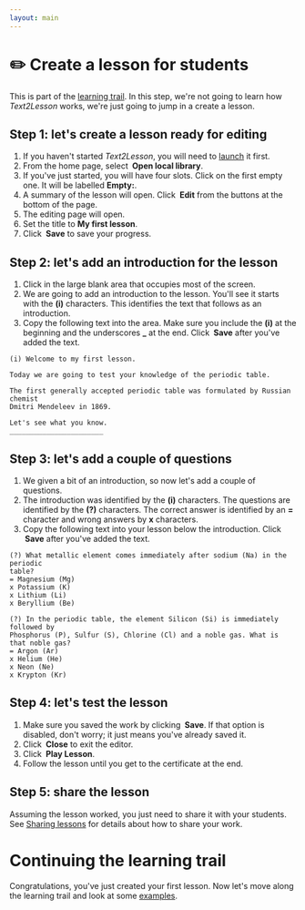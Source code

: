 ```yaml
---
layout: main
---
```


# ✏️ Create a lesson for students

This is part of the [learning trail](./learning-trail.md). In this step, we're not going to learn how
_Text2Lesson_ works, we're just going to jump in a create a lesson.

## Step 1: let's create a lesson ready for editing

1. If you haven't started _Text2Lesson_, you will need to <a href="https://henspace.github.io/text2lesson/index.html" target="_blank">launch</a> it first.
1. From the home page, select **<i class="fa-solid fa-building-columns"></i>&nbsp;Open&nbsp;local&nbsp;library**.
1. If you've just started, you will have four slots. Click on the first empty one.
   It will be labelled **Empty:**.
1. A summary of the lesson will open. Click **<i class="fa-solid fa-file-pen"></i>&nbsp;Edit** from the buttons at the bottom
   of the page.
1. The editing page will open.
1. Set the title to **My first lesson**.
1. Click **<i class="fa-solid fa-file-arrow-down"></i>&nbsp;Save** to save your progress.

## Step 2: let's add an introduction for the lesson

1. Click in the large blank area that occupies most of the screen.
1. We are going to add an introduction to the lesson. You'll see it starts
   with the **(i)** characters. This identifies the text that follows as an
   introduction.
1. Copy the following text into the area. Make sure you include the **(i)** at the beginning and the underscores **\_** at the end. Click **<i class="fa-solid fa-file-arrow-down"></i>&nbsp;Save**
   after you've added the text.

```
(i) Welcome to my first lesson.

Today we are going to test your knowledge of the periodic table.

The first generally accepted periodic table was formulated by Russian chemist
Dmitri Mendeleev in 1869.

Let's see what you know.
_______________________
```

## Step 3: let's add a couple of questions

1. We given a bit of an introduction, so now let's add a couple of questions.
1. The introduction was identified by the **(i)** characters. The questions are
   identified by the **(?)** characters. The correct answer is identified by an **=**
   character and wrong answers by **x** characters.
1. Copy the following text into your lesson below the introduction. Click **<i class="fa-solid fa-file-arrow-down"></i>&nbsp;Save**
   after you've added the text.

```
(?) What metallic element comes immediately after sodium (Na) in the periodic
table?
= Magnesium (Mg)
x Potassium (K)
x Lithium (Li)
x Beryllium (Be)

(?) In the periodic table, the element Silicon (Si) is immediately followed by
Phosphorus (P), Sulfur (S), Chlorine (Cl) and a noble gas. What is that noble gas?
= Argon (Ar)
x Helium (He)
x Neon (Ne)
x Krypton (Kr)
```

## Step 4: let's test the lesson

1. Make sure you saved the work by clicking **<i class="fa-solid fa-file-arrow-down"></i>&nbsp;Save**. If that option is disabled,
   don't worry; it just means you've already saved it.
1. Click **<i class="fa-solid fa-square-xmark"></i>&nbsp;Close** to exit the editor.
1. Click **<i class="fa-solid fa-play"></i>&nbsp;Play&nbsp;Lesson**.
1. Follow the lesson until you get to the certificate at the end.

## Step 5: share the lesson

Assuming the lesson worked, you just need to share it with your students. See [Sharing lessons](../playing-and-sharing/sharing-lessons.md) for details about how to share your work.

# Continuing the learning trail

Congratulations, you've just created your first lesson. Now let's move along the learning trail and look at some [examples](./examples.md).
